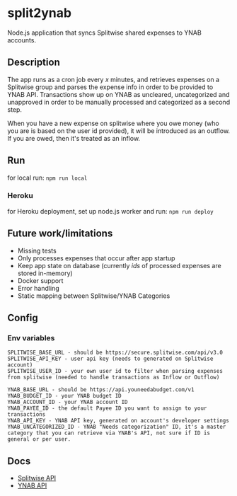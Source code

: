 # split2ynab

Node.js application that syncs Splitwise shared expenses to YNAB accounts.

## Description

The app runs as a cron job every _x_ minutes, and retrieves expenses on a Splitwise group and parses the expense info in order to be provided to YNAB API. Transactions show up on YNAB as uncleared, uncategorized and unapproved in order to be manually processed and categorized as a second step.

When you have a new expense on splitwise where you owe money (who you are is based on the user id provided), it will be introduced as an outflow. If you are owed, then it's treated as an inflow.

## Run

for local run: `npm run local`

### Heroku

for Heroku deployment, set up node.js worker and run: `npm run deploy`

## Future work/limitations

- Missing tests
- Only processes expenses that occur after app startup
- Keep app state on database (currently _ids_ of processed expenses are stored in-memory)
- Docker support
- Error handling
- Static mapping between Splitwise/YNAB Categories

## Config

### Env variables

```
SPLITWISE_BASE_URL - should be https://secure.splitwise.com/api/v3.0
SPLITWISE_API_KEY - user api key (needs to generated on Splitwise account)
SPLITWISE_USER_ID - your own user id to filter when parsing expenses from splitwise (needed to handle transactions as Inflow or Outflow)

YNAB_BASE_URL - should be https://api.youneedabudget.com/v1
YNAB_BUDGET_ID - your YNAB budget ID
YNAB_ACCOUNT_ID - your YNAB account ID
YNAB_PAYEE_ID - the default Payee ID you want to assign to your transactions
YNAB_API_KEY - YNAB API key, generated on account's developer settings
YNAB_UNCATEGORIZED_ID - YNAB "Needs categorization" ID, it's a master category that you can retrieve via YNAB's API, not sure if ID is general or per user.
```

## Docs

- [Splitwise API](https://dev.splitwise.com/#introduction)
- [YNAB API](https://api.youneedabudget.com/v1)
